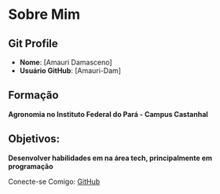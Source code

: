 # Sobre Mim

## Git Profile

- **Nome**: [Amauri Damasceno]
- **Usuário GitHub**: [Amauri-Dam]
## Formação
  **Agronomia no Instituto Federal do Pará - Campus Castanhal** 

## Objetivos: 
  **Desenvolver habilidades em na área tech, principalmente em programação**



Conecte-se Comigo:
[GitHub](https://github.com/Amauri-Dam)

